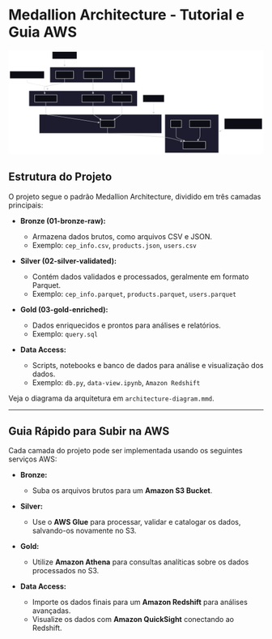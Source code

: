 # Medallion Architecture - Tutorial e Guia AWS

![Diagrama da Arquitetura](architecture-diagram.svg)

## Estrutura do Projeto

O projeto segue o padrão Medallion Architecture, dividido em três camadas principais:

- **Bronze (01-bronze-raw):**
  - Armazena dados brutos, como arquivos CSV e JSON.
  - Exemplo: `cep_info.csv`, `products.json`, `users.csv`

- **Silver (02-silver-validated):**
  - Contém dados validados e processados, geralmente em formato Parquet.
  - Exemplo: `cep_info.parquet`, `products.parquet`, `users.parquet`

- **Gold (03-gold-enriched):**
  - Dados enriquecidos e prontos para análises e relatórios.
  - Exemplo: `query.sql`

- **Data Access:**
  - Scripts, notebooks e banco de dados para análise e visualização dos dados.
  - Exemplo: `db.py`, `data-view.ipynb`, `Amazon Redshift`

Veja o diagrama da arquitetura em `architecture-diagram.mmd`.

---

## Guia Rápido para Subir na AWS

Cada camada do projeto pode ser implementada usando os seguintes serviços AWS:

- **Bronze:**
  - Suba os arquivos brutos para um **Amazon S3 Bucket**.

- **Silver:**
  - Use o **AWS Glue** para processar, validar e catalogar os dados, salvando-os novamente no S3.

- **Gold:**
  - Utilize **Amazon Athena** para consultas analíticas sobre os dados processados no S3.

- **Data Access:**
  - Importe os dados finais para um **Amazon Redshift** para análises avançadas.
  - Visualize os dados com **Amazon QuickSight** conectando ao Redshift.

 